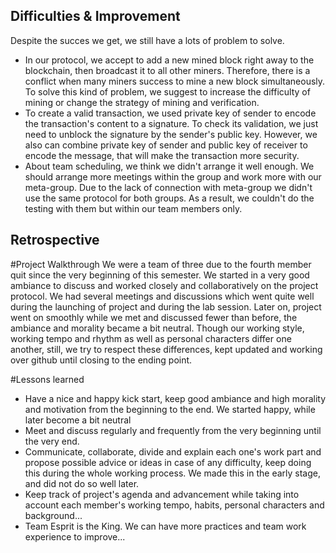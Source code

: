 ## Difficulties & Improvement
 Despite the succes we get, we still have a lots of problem to solve.
- In our protocol, we accept to add a new mined block right away to the blockchain, then broadcast it to all other miners.
Therefore, there is a  conflict when many miners success to mine a new block simultaneously.
To solve this kind of problem, we suggest to increase the difficulty of mining or change the strategy of mining and verification.
- To create a valid transaction, we used private key of sender to encode the transaction's content 
to a signature. To check its validation, we just need to unblock the signature by the sender's public key. 
However, we also can combine private key of sender and public key of receiver to encode the message, that will make the transaction more security.
- About team scheduling, we think we didn't arrange it well enough. We should arrange more meetings within the group and work more with our meta-group. Due to the lack of connection with meta-group we didn't use the same protocol for both groups. As a result, we couldn't do the testing with them but within our team members only.

## Retrospective
#Project Walkthrough
We were a team of three due to the fourth member quit since the very beginning of this semester. We started in a very good ambiance to discuss and worked closely and collaboratively on the project protocol. We had several meetings and discussions which went quite well during the launching of project and during the lab session. 
Later on, project went on smoothly while we met and discussed fewer than before, the ambiance and morality became a bit neutral. 
Though our working style, working tempo and rhythm as well as personal characters differ one another, still, we try to respect these differences, kept updated and working over github until closing to the ending point. 

#Lessons learned
-  Have a nice and happy kick start, keep good ambiance and high morality and motivation from the beginning to the end. We started happy, while later become a bit neutral
-  Meet and discuss regularly and frequently from the very beginning until the very end.
-  Communicate, collaborate, divide and explain each one's work part and  propose possible advice or ideas in case of any difficulty, keep doing this during the whole working process.  We made this in the early stage, and did not do so well later. 
-  Keep track of project's agenda and advancement while taking into account each member's working tempo, habits, personal characters and background...
-  Team Esprit is the King. We can have more practices and team work experience to improve...
